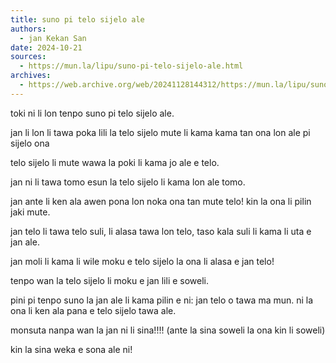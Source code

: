 ```yaml
---
title: suno pi telo sijelo ale
authors:
  - jan Kekan San
date: 2024-10-21
sources:
  - https://mun.la/lipu/suno-pi-telo-sijelo-ale.html
archives:
  - https://web.archive.org/web/20241128144312/https://mun.la/lipu/suno-pi-telo-sijelo-ale.html
---
```


toki ni li lon tenpo suno pi telo sijelo ale.

jan li lon li tawa poka lili la telo sijelo mute li kama kama tan ona lon ale pi sijelo ona

telo sijelo li mute wawa la poki li kama jo ale e telo.

jan ni li tawa tomo esun la telo sijelo li kama lon ale tomo.

jan ante li ken ala awen pona lon noka ona tan mute telo! kin la ona li pilin jaki mute.

jan telo li tawa telo suli, li alasa tawa lon telo, taso kala suli li kama li uta e jan ale.

jan moli li kama li wile moku e telo sijelo la ona li alasa e jan telo!

tenpo wan la telo sijelo li moku e jan lili e soweli.

pini pi tenpo suno la jan ale li kama pilin e ni: jan telo o tawa ma mun. ni la ona li ken ala pana e telo sijelo tawa ale.

monsuta nanpa wan la jan ni li sina!!!! (ante la sina soweli la ona kin li soweli)

kin la sina weka e sona ale ni!